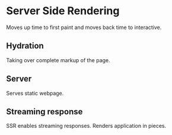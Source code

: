 # Server Side Rendering

Moves up time to first paint and moves back time to interactive.

## Hydration

Taking over complete markup of the page.

## Server

Serves static webpage. 

## Streaming response

SSR enables streaming responses. Renders application in pieces.

